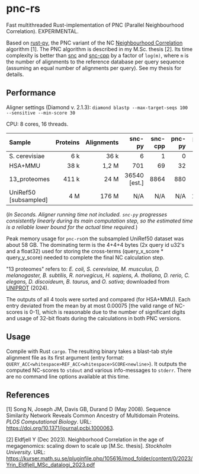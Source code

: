 # pnc-rs
Fast multithreaded Rust-implementation of PNC (Parallel Neighbourhood Correlation). EXPERIMENTAL.

Based on [rust-py](https://github.com/yrin/pnc-py), the PNC variant of the NC [Neighbourhood Correlation](https://www.neighborhoodcorrelation.org/) algorithm [1]. The PNC algorithm is described in my M.Sc. thesis [2].
Its time complexity is better than [snc](https://github.com/arvestad/snc/) and [snc-cpp](https://github.com/arvestad/fast-neighborhood-correlation) by a factor of `log(m)`, where `m` is the number of alignments to the reference database per query sequence (assuming an equal number of alignments per query). See my thesis for details.


## Performance

Aligner settings (Diamond v. 2.1.3):
`diamond blastp --max-target-seqs 100 --sensitive --min-score 30`

CPU: 8 cores, 16 threads.

|  Sample               | Proteins | Alignments   |   snc-py        |   snc-cpp |   pnc-py    |    pnc-rs | 
| :-------------------- | -------: | ---------:   | --------------: | --------: | ----------: | --------: |
| S. cerevisiae         | 6 k      | 36 k         |        6        |         1 |          0  |         0 |
| HSA+MMU               | 38 k     | 1,2 M        |      701        |        69 |         32  |         3 |
| 13_proteomes          | 411 k    | 24 M         |    36540 [est.] |      8864 |        880  |        76 |
| UniRef50 [subsampled] | 4 M      | 176 M        |     N/A         |       N/A |        N/A  |      1436 |

(_In Seconds. Aligner running time not included. `snc-py` progresses consistently linearly during its main computation step, so the estimated time is a reliable lower bound for the actual time required._)

Peak memory usage for `pnc-rs`on the subsampled UniRef50 dataset was about 58 GB. The dominating term is the 4+4+4 bytes (2x query id u32's and a float32) used for storing the cross-terms (query_x_score * query_y_score) needed to complete the final NC calculation step.

"13 proteomes" refers to: _E. coli, S. cerevisiae, M. musculus, D. melanogaster, B. subtilis, R. norvegicus, H. sapiens, A. thaliana, D. rerio, C. elegans, D. discoideum, B. taurus,_ and _O. sativa_; downloaded from [UNIPROT](https://www.uniprot.org/proteomes?query=proteome_type%3A1) (2024).

The outputs of all 4 tools were sorted and compared (for HSA+MMU). Each entry deviated from the mean by at most 0.00075 [the valid range of NC-scores is 0-1], which is reasonable due to the number of significant digits and usage of 32-bit floats during the calculations in both PNC versions.

## Usage

Compile with Rust `cargo`. The resulting binary takes a blast-tab style alignment file as its first argument (entry format: `QUERY_ACC<whitespace>REF_ACC<whitespace>SCORE<newline>`). It outputs the computed NC-scores to `stdout` and various info-messages to `stderr`. There are no command line options available at this time.


## References
[1] Song N, Joseph JM, Davis GB, Durand D (May 2008). Sequence Similarity Network Reveals Common Ancestry of Multidomain Proteins.
_PLOS Computational Biology_. URL: https://doi.org/10.1371/journal.pcbi.1000063.

[2] Eldfjell Y (Dec 2023). Neighborhood Correlation in the age of megagenomics: scaling down to scale up [M.Sc. thesis]. _Stockholm University._ URL: https://kurser.math.su.se/pluginfile.php/105616/mod_folder/content/0/2023/Yrin_Eldfjell_MSc_datalogi_2023.pdf

